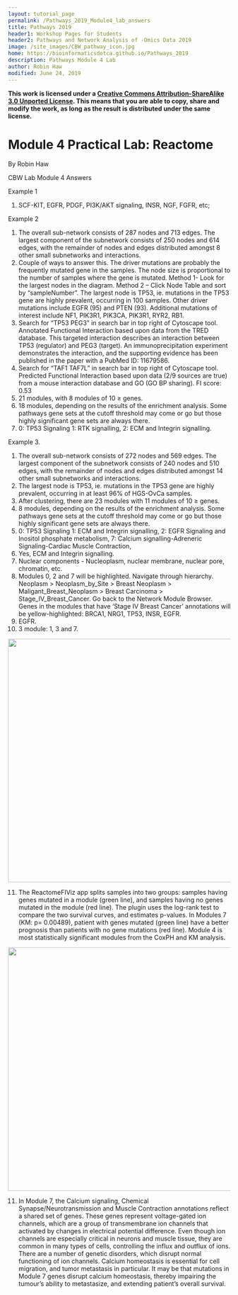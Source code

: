 ```yaml
---
layout: tutorial_page
permalink: /Pathways_2019_Module4_lab_answers
title: Pathways 2019
header1: Workshop Pages for Students
header2: Pathways and Network Analysis of -Omics Data 2019
image: /site_images/CBW_pathway_icon.jpg
home: https://bioinformaticsdotca.github.io/Pathways_2019
description: Pathways Module 4 Lab
author: Robin Haw
modified: June 24, 2019
---
```


**This work is licensed under a [Creative Commons Attribution-ShareAlike 3.0 Unported License](http://creativecommons.org/licenses/by-sa/3.0/deed.en_US). This means that you are able to copy, share and modify the work, as long as the result is distributed under the same license.**

# Module 4 Practical Lab: Reactome

By Robin Haw

CBW Lab Module 4 Answers

Example 1
1.	SCF-KIT, EGFR, PDGF, PI3K/AKT signaling, INSR, NGF, FGFR, etc; 

Example 2
1.	The overall sub-network consists of 287 nodes and 713 edges. The largest component of the subnetwork consists of 250 nodes and 614 edges, with the remainder of nodes and edges distributed amongst 8 other small subnetworks and interactions.
2.	Couple of ways to answer this. The driver mutations are probably the frequently mutated gene in the samples. The node size is proportional to the number of samples where the gene is mutated. Method 1- Look for the largest nodes in the diagram. Method 2 – Click Node Table and sort by “sampleNumber”. The largest node is TP53, ie. mutations in the TP53 gene are highly prevalent, occurring in 100 samples. Other driver mutations include EGFR (95) and PTEN (93). Additional mutations of interest include NF1, PIK3R1, PIK3CA, PIK3R1, RYR2, RB1.
3.	Search for “TP53 PEG3” in search bar in top right of Cytoscape tool. Annotated Functional Interaction based upon data from the TRED database. This targeted interaction describes an interaction between TP53 (regulator) and PEG3 (target). An immunoprecipitation experiment demonstrates the interaction, and the supporting evidence has been published in the paper with a PubMed ID: 11679586.
4.	Search for “TAF1 TAF7L” in search bar in top right of Cytoscape tool. Predicted Functional Interaction based upon data (2/9 sources are true) from a mouse interaction database and GO (GO BP sharing). FI score: 0.53
5.	21 modules, with 8 modules of 10 ≥ genes.
6.	18 modules, depending on the results of the enrichment analysis. Some pathways gene sets at the cutoff threshold may come or go but those highly significant gene sets are always there.
7.	0: TP53 Signaling 1: RTK signalling, 2: ECM and Integrin signalling.


Example 3.
1.	The overall sub-network consists of 272 nodes and 569 edges. The largest component of the subnetwork consists of 240 nodes and 510 edges, with the remainder of nodes and edges distributed amongst 14 other small subnetworks and interactions.
2.	The largest node is TP53, ie. mutations in the TP53 gene are highly prevalent, occurring in at least 96% of HGS-OvCa samples.
3.	After clustering, there are 23 modules with 11 modules of 10 ≥ genes.
4.	8 modules, depending on the results of the enrichment analysis. Some pathways gene sets at the cutoff threshold may come or go but those highly significant gene sets are always there.
5.	0: TP53 Signaling 1: ECM and Integrin signalling, 2: EGFR Signaling and Inositol phosphate metabolism, 7: Calcium signalling-Adreneric Signaling-Cardiac Muscle Contraction,
6.	Yes, ECM and Integrin signalling.
7.	Nuclear components - Nucleoplasm, nuclear membrane, nuclear pore, chromatin, etc.
8.	Modules 0, 2 and 7 will be highlighted. Navigate through hierarchy. Neoplasm > Neoplasm_by_Site > Breast Neoplasm > Maligant_Breast_Neoplasm > Breast Carcinoma > Stage_IV_Breast_Cancer.  Go back to the Network Module Browser. Genes in the modules that have ‘Stage IV Breast Cancer’ annotations will be yellow-highlighted: BRCA1, NRG1, TP53, INSR, EGFR.
9.	EGFR.
10.	3 module: 1, 3 and 7.

<img src="https://github.com/bioinformaticsdotca/Pathways_2019/blob/master/Module4/Reactome1-1.png?raw=true" width="550" />

11.	The ReactomeFIViz app splits samples into two groups: samples having genes mutated in a module (green line), and samples having no genes mutated in the module (red line). The plugin uses the log-rank test to compare the two survival curves, and estimates p-values. In Modules 7 (KM:  p= 0.00489), patient with genes mutated (green line) have a better prognosis than patients with no gene mutations (red line). Module 4 is most statistically significant modules from the CoxPH and KM analysis. 


<img src="https://github.com/bioinformaticsdotca/Pathways_2019/blob/master/Module4/Reactome2-1.png?raw=true" width="550" />

11.	In Module 7, the Calcium signaling, Chemical Synapse/Neurotransmission and Muscle Contraction annotations reflect a shared set of genes. These genes represent voltage-gated ion channels, which are a group of transmembrane ion channels that activated by changes in electrical potential difference. Even though ion channels are especially critical in neurons and muscle tissue, they are common in many types of cells, controlling the influx and outflux of ions. There are a number of genetic disorders, which disrupt normal functioning of ion channels. Calcium homeostasis is essential for cell migration, and tumor metastasis in particular. It may be that mutations in Module 7 genes disrupt calcium homeostasis, thereby impairing the tumour’s ability to metastasize, and extending patient’s overall survival.


